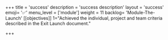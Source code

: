 +++
title = 'success'
description = 'success description'
layout = 'success'
emoji= '✅'
menu_level = ['module']
weight = 11
backlog= 'Module-The-Launch'
[[objectives]]
1="Achieved the individual, project and team criteria described in the Exit Launch document."

+++
